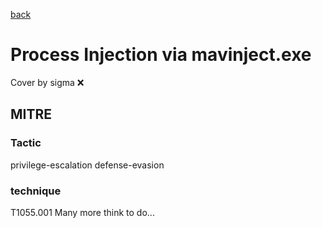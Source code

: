 [back](../index.md)
# Process Injection via mavinject.exe
Cover by sigma :x: 
## MITRE
### Tactic
privilege-escalation
defense-evasion
### technique
T1055.001
Many more think to do...
